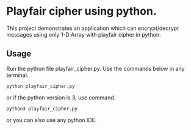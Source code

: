 # Playfair cipher using python.

This project demonstrates an application which can encrypt/decrypt messages using only 1-D Array with playfair cipher in python.

## Usage

Run the python file playfair_cipher.py. Use the commands below in any terminal.
```
python playfair_cipher.py

```
or if the python version is 3, use command.

```
python3 playfair_cipher.py

```
or you can also use any python IDE.
